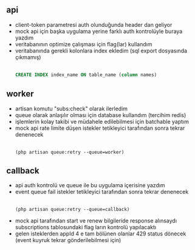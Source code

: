 ## api
- client-token parametresi auth olunduğunda header dan geliyor
- mock api için başka uygulama yerine farklı auth kontrolüyle buraya yazdım
- veritabanının optimize çalışması için flag(lar) kullandım
- veritabanında gerekli kolonlara index ekledim (sql export dosyasında çıkmamış)<br/><br/>
  ```sql
  CREATE INDEX index_name ON table_name (column names) 
  ```

## worker
- artisan komutu "subs:check" olarak ilerledim
- queue olarak anlaşılır olması için database kullandım (tercihim redis)
- işlemlerin kolay takibi ve müdahele edilebilmesi için batchable yaptım
- mock api rate limite düşen istekler tetikleyici tarafından sonra tekrar denenecek<br/><br/>
  ```
  (php artisan queue:retry --queue=worker)
  ```

## callback
- api auth kontrolü ve queue ile bu uygulama içerisine yazdım
- event queue fail istekler tetikleyici tarafından sonra tekrar denenecek<br/><br/>
  ```
  (php artisan queue:retry --queue=callback)
  ```
- mock api tarafından start ve renew bilgileride response alınsaydı subscriptions tablosundaki flag ların kontrolü yapılacaktı
- gelen isteklerden appId 4 e tam bölünen olanlar 429 status dönecek (event kuyruk tekrar gönderilebilmesi için)